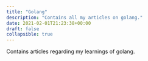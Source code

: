 ```yaml
---
title: "Golang"
description: "Contains all my articles on golang."
date: 2021-02-01T21:23:38+00:00
draft: false
collapsible: true
---
```


Contains articles regarding my learnings of golang.